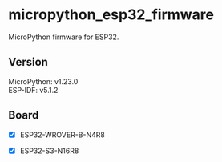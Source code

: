 # micropython_esp32_firmware
MicroPython firmware for ESP32.

## Version
MicroPython:    v1.23.0  
ESP-IDF:        v5.1.2

## Board
* [x] ESP32-WROVER-B-N4R8  
* [x] ESP32-S3-N16R8


